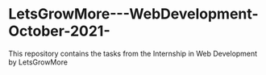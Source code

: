 # LetsGrowMore---WebDevelopment-October-2021-
This repository contains the tasks from the Internship in Web Development by LetsGrowMore
